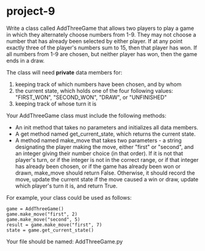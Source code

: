 # project-9

Write a class called AddThreeGame that allows two players to play a game in which they alternately choose numbers from 1-9.  They may not choose a number that has already been selected by either player.  If at any point exactly three of the player's numbers sum to 15, then that player has won.  If all numbers from 1-9 are chosen, but neither player has won, then the game ends in a draw.

The class will need **private** data members for:
1. keeping track of which numbers have been chosen, and by whom
2. the current state, which holds one of the four following values: "FIRST_WON", "SECOND_WON", "DRAW", or "UNFINISHED"
3. keeping track of whose turn it is

Your AddThreeGame class must include the following methods:
* An init method that takes no parameters and initializes all data members.
* A get method named get_current_state, which returns the current state.
* A method named make_move that takes two parameters - a string designating the player making the move, either "first" or "second", and an integer giving their number choice (in that order).  If it is not that player's turn, or if the integer is not in the correct range, or if that integer has already been chosen, or if the game has already been won or drawn, make_move should return False.  Otherwise, it should record the move, update the current state if the move caused a win or draw, update which player's turn it is, and return True.

For example, your class could be used as follows:
```
game = AddThreeGame()
game.make_move("first", 2)
game.make_move("second", 5)
result = game.make_move("first", 7)
state = game.get_current_state()
```
Your file should be named: AddThreeGame.py
